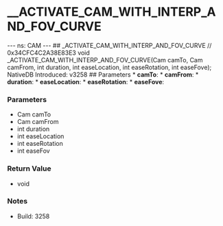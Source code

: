 # __ACTIVATE_CAM_WITH_INTERP_AND_FOV_CURVE

--- ns: CAM --- ## _ACTIVATE_CAM_WITH_INTERP_AND_FOV_CURVE  // 0x34CFC4C2A38E83E3 void _ACTIVATE_CAM_WITH_INTERP_AND_FOV_CURVE(Cam camTo, Cam camFrom, int duration, int easeLocation, int easeRotation, int easeFove);  NativeDB Introduced: v3258  ## Parameters * **camTo**: * **camFrom**: * **duration**: * **easeLocation**: * **easeRotation**: * **easeFove**:

### Parameters
* Cam camTo
* Cam camFrom
* int duration
* int easeLocation
* int easeRotation
* int easeFov

### Return Value
* void

### Notes
* Build: 3258

